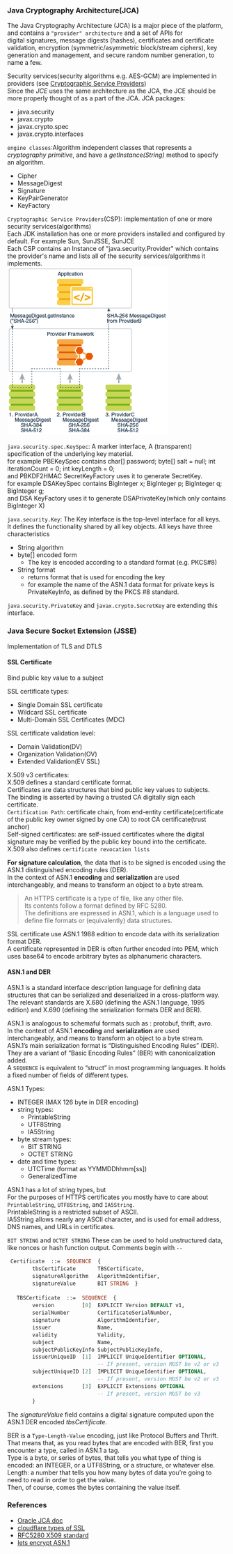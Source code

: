 ### Java Cryptography Architecture(JCA)
The Java Cryptography Architecture (JCA) is a major piece of the platform, and contains a `"provider" architecture` and a set of APIs for     
digital signatures, message digests (hashes), certificates and certificate validation, encryption (symmetric/asymmetric block/stream ciphers), key generation and management, and secure random number generation, to name a few. 

Security services(security algorithms e.g. AES-GCM) are implemented in providers (see [Cryptographic Service Providers](https://docs.oracle.com/en/java/javase/11/security/java-cryptography-architecture-jca-reference-guide.html#GUID-3E0744CE-6AC7-4A6D-A1F6-6C01199E6920))    
Since the *JCE* uses the same architecture as the JCA, the JCE should be more properly thought of as a part of the JCA.
JCA packages:
- java.security
- javax.crypto
- javax.crypto.spec
- javax.crypto.interfaces

`engine classes`:Algorithm independent classes that represents a *cryptography primitive*, and have a *getInstance(String)* method to specify an algorithm.    
- Cipher
- MessageDigest
- Signature
- KeyPairGenerator
- KeyFactory

`Cryptographic Service Providers`(CSP): implementation of one or more security services(algorithms)    
Each JDK installation has one or more providers installed and configured by default. For example Sun, SunJSSE, SunJCE    
Each CSP contains an Instance of "java.security.Provider" which contains the provider's name and lists all of the security services/algorithms it implements.       
![](./JCA-provider.png)

`java.security.spec.KeySpec`: A marker interface, A (transparent) specification of the underlying key material.      
for example PBEKeySpec contains   char[] password; byte[] salt = null; int iterationCount = 0; int keyLength = 0;    
    and PBKDF2HMAC SecretKeyFactory uses it to generate SecretKey.      
for example DSAKeySpec contains BigInteger x; BigInteger p; BigInteger q; BigInteger g;  
    and DSA KeyFactory uses it to generate DSAPrivateKey(which only contains BigInteger X)    

`java.security.Key`: The Key interface is the top-level interface for all keys.      
It defines the functionality shared by all key objects. All keys have three characteristics     
- String algorithm
- byte[] encoded form
  - The key is encoded according to a standard format (e.g. PKCS#8)
- String format
  - returns format that is used for encoding the key    
  - for example the name of the ASN.1 data format for private keys is PrivateKeyInfo, as defined by the PKCS #8 standard.    

`java.security.PrivateKey` and `javax.crypto.SecretKey` are extending this interface.    

### Java Secure Socket Extension (JSSE)
Implementation of TLS and DTLS    

#### SSL Certificate     
Bind public key value to a subject     

SSL certificate types:  
- Single Domain SSL certificate
- Wildcard SSL certificate
- Multi-Domain SSL Certificates (MDC)


SSL certificate validation level:   
- Domain Validation(DV)
- Organization Validation(OV)
- Extended Validation(EV SSL)

X.509 v3 certificates:    
X.509 defines a standard certificate format.    
Certificates are data structures that bind public key values to subjects.   
The binding is asserted by having a trusted CA digitally sign each certificate.    
`Certification Path`: certificate chain, from end-entity certificate(certificate of the public key owner signed by one CA) to root CA certificate(trust anchor)    
Self-signed certificates: are self-issued certificates where the digital signature may be verified by the public key bound into the certificate.     
X.509 also defines `certificate revocation lists`    

**For signature calculation**, the data that is to be signed is encoded using the ASN.1 distinguished encoding rules (DER).        
In the context of ASN.1 **encoding** and **serialization** are used interchangeably, and means to transform an object to a byte stream.    

> An HTTPS certificate is a type of file, like any other file.     
> Its contents follow a format defined by RFC 5280.      
> The definitions are expressed in ASN.1, which is a language used to define file formats or (equivalently) data structures.    

SSL certificate use ASN.1 1988 edition to encode data with its serialization format DER.    
A certificate represented in DER is often further encoded into PEM, which uses base64 to encode arbitrary bytes as alphanumeric characters.
#### ASN.1 and DER
ASN.1 is a standard interface description language for defining data structures that can be serialized and deserialized in a cross-platform way.     
The relevant standards are X.680 (defining the ASN.1 language, 1995 edition) and X.690 (defining the serialization formats DER and BER).    

ASN.1 is analogous to schemaful formats such as : protobuf, thrift, avro.    
In the context of ASN.1 **encoding** and **serialization** are used interchangeably, and means to transform an object to a byte stream.    
ASN.1’s main serialization format is “Distinguished Encoding Rules” (DER). They are a variant of “Basic Encoding Rules” (BER) with canonicalization added.     
A `SEQUENCE` is equivalent to “struct” in most programming languages. It holds a fixed number of fields of different types.      

ASN.1 Types:
- INTEGER (MAX 126 byte in DER encoding)
- string types:
  - PrintableString
  - UTF8String
  - IA5String
- byte stream types:
  - BIT STRING
  - OCTET STRING
- date and time types:
  - UTCTime (format as YYMMDDhhmm[ss])
  - GeneralizedTime

ASN.1 has a lot of string types, but     
For the purposes of HTTPS certificates you mostly have to care about `PrintableString`, `UTF8String`, and `IA5String`.      
PrintableString is a restricted subset of ASCII.    
IA5String allows nearly any ASCII character, and is used for email address, DNS names, and URLs in certificates.     

`BIT STRING` and `OCTET STRING` These can be used to hold unstructured data, like nonces or hash function output.
Comments begin with `--`   
```asn.1
 Certificate  ::=  SEQUENCE  {
        tbsCertificate       TBSCertificate,
        signatureAlgorithm   AlgorithmIdentifier,
        signatureValue       BIT STRING  }

   TBSCertificate  ::=  SEQUENCE  {
        version         [0]  EXPLICIT Version DEFAULT v1,
        serialNumber         CertificateSerialNumber,
        signature            AlgorithmIdentifier,
        issuer               Name,
        validity             Validity,
        subject              Name,
        subjectPublicKeyInfo SubjectPublicKeyInfo,
        issuerUniqueID  [1]  IMPLICIT UniqueIdentifier OPTIONAL,
                             -- If present, version MUST be v2 or v3
        subjectUniqueID [2]  IMPLICIT UniqueIdentifier OPTIONAL,
                             -- If present, version MUST be v2 or v3
        extensions      [3]  EXPLICIT Extensions OPTIONAL
                             -- If present, version MUST be v3
        }
```
The *signatureValue* field contains a digital signature computed upon the ASN.1 DER encoded *tbsCertificate*.     

BER is a `Type-Length-Value` encoding, just like Protocol Buffers and Thrift.      
That means that, as you read bytes that are encoded with BER, first you encounter a type, called in ASN.1 a tag.     
Type is a byte, or series of bytes, that tells you what type of thing is encoded: an INTEGER, or a UTF8String, or a structure, or whatever else.     
Length: a number that tells you how many bytes of data you’re going to need to read in order to get the value.      
Then, of course, comes the bytes containing the value itself.    

### References
- [Oracle JCA doc](https://docs.oracle.com/en/java/javase/11/security/java-cryptography-architecture-jca-reference-guide.html#GUID-2BCFDD85-D533-4E6C-8CE9-29990DEB0190)
- [cloudflare types of SSL](https://www.cloudflare.com/learning/ssl/types-of-ssl-certificates/)
- [RFC5280 X509 standard](https://www.rfc-editor.org/rfc/rfc5280)
- [lets encrypt ASN.1](https://letsencrypt.org/docs/a-warm-welcome-to-asn1-and-der/)